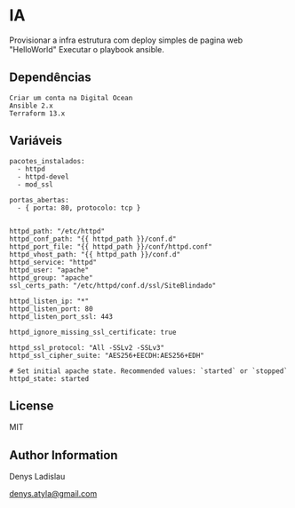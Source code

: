 IA
=========

Provisionar a infra estrutura com deploy simples de pagina web "HelloWorld"
Executar o playbook ansible.


Dependências
------------
```
Criar um conta na Digital Ocean
Ansible 2.x
Terraform 13.x
```

Variáveis
--------------

```
pacotes_instalados:
  - httpd
  - httpd-devel
  - mod_ssl

portas_abertas:
  - { porta: 80, protocolo: tcp }


httpd_path: "/etc/httpd"
httpd_conf_path: "{{ httpd_path }}/conf.d"
httpd_port_file: "{{ httpd_path }}/conf/httpd.conf"
httpd_vhost_path: "{{ httpd_path }}/conf.d"
httpd_service: "httpd"
httpd_user: "apache"
httpd_group: "apache"
ssl_certs_path: "/etc/httpd/conf.d/ssl/SiteBlindado"

httpd_listen_ip: "*"
httpd_listen_port: 80
httpd_listen_port_ssl: 443

httpd_ignore_missing_ssl_certificate: true

httpd_ssl_protocol: "All -SSLv2 -SSLv3"
httpd_ssl_cipher_suite: "AES256+EECDH:AES256+EDH"

# Set initial apache state. Recommended values: `started` or `stopped`
httpd_state: started

```

License
-------

MIT

Author Information
------------------

Denys Ladislau

denys.atyla@gmail.com

